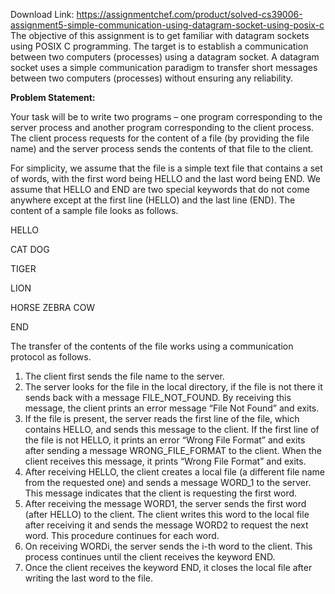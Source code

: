 Download Link: https://assignmentchef.com/product/solved-cs39006-assignment5-simple-communication-using-datagram-socket-using-posix-c
<br>
The objective of this assignment is to get familiar with datagram sockets using POSIX C programming. The target is to establish a communication between two computers (processes) using a datagram socket. A datagram socket uses a simple communication paradigm to transfer short messages between two computers (processes) without ensuring any reliability.

<strong>Problem Statement: </strong><strong> </strong>

Your task will be to write two programs – one program corresponding to the server process and another program corresponding to the client process. The client process requests for the content of a file (by providing the file name) and the server process sends the contents of that file to the client.

For simplicity, we assume that the file is a simple text file that contains a set of words, with the first word being HELLO and the last word being END. We assume that HELLO and END are two special keywords that do not come anywhere except at the first line (HELLO) and the last line (END). The content of a sample file looks as follows.

HELLO

CAT DOG

TIGER

LION

HORSE ZEBRA COW

END




The transfer of the contents of the file works using a communication protocol as follows.

<ol>

 <li>The client first sends the file name to the server.</li>

 <li>The server looks for the file in the local directory, if the file is not there it sends back with a message FILE_NOT_FOUND. By receiving this message, the client prints an error message “File Not Found” and exits.</li>

 <li>If the file is present, the server reads the first line of the file, which contains HELLO, and sends this message to the client. If the first line of the file is not HELLO, it prints an error “Wrong File Format” and exits after sending a message WRONG_FILE_FORMAT to the client. When the client receives this message, it prints “Wrong File Format” and exits.</li>

 <li>After receiving HELLO, the client creates a local file (a different file name from the requested one) and sends a message WORD_1 to the server. This message indicates that the client is requesting the first word.</li>

 <li>After receiving the message WORD1, the server sends the first word (after HELLO) to the client. The client writes this word to the local file after receiving it and sends the message WORD2 to request the next word. This procedure continues for each word.</li>

 <li>On receiving WORDi, the server sends the i-th word to the client. This process continues until the client receives the keyword END.</li>

 <li>Once the client receives the keyword END, it closes the local file after writing the last word to the file.</li>

</ol>





